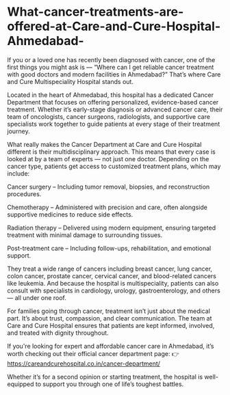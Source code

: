 # What-cancer-treatments-are-offered-at-Care-and-Cure-Hospital-Ahmedabad-

If you or a loved one has recently been diagnosed with cancer, one of the first things you might ask is — “Where can I get reliable cancer treatment with good doctors and modern facilities in Ahmedabad?” That’s where Care and Cure Multispeciality Hospital stands out.

Located in the heart of Ahmedabad, this hospital has a dedicated Cancer Department that focuses on offering personalized, evidence-based cancer treatment. Whether it’s early-stage diagnosis or advanced cancer care, their team of oncologists, cancer surgeons, radiologists, and supportive care specialists work together to guide patients at every stage of their treatment journey.

What really makes the Cancer Department at Care and Cure Hospital different is their multidisciplinary approach. This means that every case is looked at by a team of experts — not just one doctor. Depending on the cancer type, patients get access to customized treatment plans, which may include:

Cancer surgery – Including tumor removal, biopsies, and reconstruction procedures.

Chemotherapy – Administered with precision and care, often alongside supportive medicines to reduce side effects.

Radiation therapy – Delivered using modern equipment, ensuring targeted treatment with minimal damage to surrounding tissues.

Post-treatment care – Including follow-ups, rehabilitation, and emotional support.

They treat a wide range of cancers including breast cancer, lung cancer, colon cancer, prostate cancer, cervical cancer, and blood-related cancers like leukemia. And because the hospital is multispeciality, patients can also consult with specialists in cardiology, urology, gastroenterology, and others — all under one roof.

For families going through cancer, treatment isn’t just about the medical part. It’s about trust, compassion, and clear communication. The team at Care and Cure Hospital ensures that patients are kept informed, involved, and treated with dignity throughout.

If you're looking for expert and affordable cancer care in Ahmedabad, it’s worth checking out their official cancer department page:
👉 https://careandcurehospital.co.in/cancer-department/

Whether it’s for a second opinion or starting treatment, the hospital is well-equipped to support you through one of life’s toughest battles.
